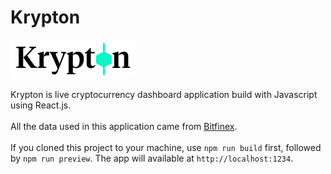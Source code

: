 # Krypton

![Krypton](/src/assets/images/logo/krypton.png)

Krypton is live cryptocurrency dashboard application build with Javascript using React.js.<br><br>All the data used in this application came from [Bitfinex](https://trading.bitfinex.com/t?type=exchange).<br><br>If you cloned this project to your machine, use `npm run build` first, followed by `npm run preview`. The app will available at `http://localhost:1234`.